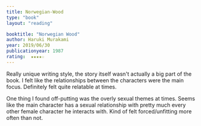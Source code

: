 ```yaml
---
title: Norwegian-Wood
type: "book"
layout: "reading"

booktitle: "Norwegian Wood"
author: Haruki Murakami
year: 2019/06/30
publicationyear: 1987
rating:  ★★★★☆
---
```


Really unique writing style, the story itself wasn't actually a big part of the book. I felt like the relationships between the characters were the main focus. Definitely felt quite relatable at times.

One thing I found off-putting was the overly sexual themes at times. Seems like the main character has a sexual relationship with pretty much every other female character he interacts with. Kind of felt forced/unfitting more often than not.
